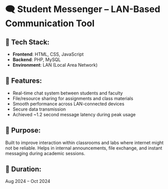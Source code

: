 # 🗨️ Student Messenger – LAN-Based Communication Tool

## 🔧 Tech Stack:
- **Frontend**: HTML, CSS, JavaScript  
- **Backend**: PHP, MySQL  
- **Environment**: LAN (Local Area Network)

## 🚀 Features:
- Real-time chat system between students and faculty
- File/resource sharing for assignments and class materials
- Smooth performance across LAN-connected devices
- Secure data transmission
- Achieved ~1.2 second message latency during peak usage

## 🎯 Purpose:
Built to improve interaction within classrooms and labs where internet might not be reliable. Helps in internal announcements, file exchange, and instant messaging during academic sessions.

## 📅 Duration:
Aug 2024 – Oct 2024
